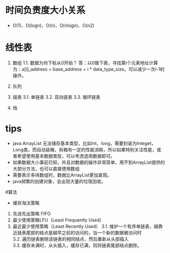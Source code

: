# 时间负责度大小关系
* O(1)、O(logn)、O(n)、O(nlogn)、O(n2)  

# 线性表
1. 数组
1.1. 数据为何下标从0开始？  答：以0做下表，寻找第i个元素地址计算为：a[i]_address  = base_address + i * data_type_size。可以减少一次i-1的操作。

2.  队列

3. 链表
3.1. 单链表
3.2. 双向链表
3.3. 循环链表

4. 栈






# tips
* java ArrayList 无法储存基本类型，比如int、long，需要封装为Integet，Long类，而自动装箱，拆箱有一定的性能消耗，所以如果特别关注性能，或者希望使用基本数据类型，可以考虑选用数据即可。  
* 如果数据大小事前已知，并且对数据的操作非常简单，用不到ArrayList提供的大部分方法，也可以直接使用数组  
* 需要表示多纬数组时，数据比ArrayList更加直观。  
* java频繁的创建对象，会出现大量的垃圾回收。  


#算法
* 缓存淘汰策略
1. 先进先出策略 FIFO
2. 最少使用策略LFU（Least Frequently Used）
3. 最近最少使用策略（Least Recently Used）
3.1. 维护一个有序单链表，越靠近链表尾部的结点是越早之前的访问的，当一个新的数据被访问时   
3.2. 遍历链表删除该链表的相同结点，然后重新从头部插入  
3.3. 缓存未满时，从头插入，缓存已满，则将链表尾部结点删除。  
